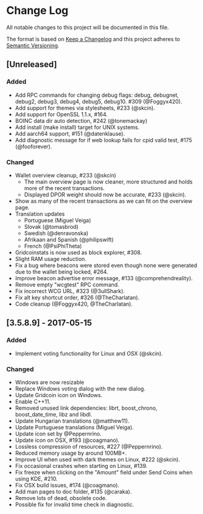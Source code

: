 # Change Log
All notable changes to this project will be documented in this file.

The format is based on [Keep a Changelog](http://keepachangelog.com/)
and this project adheres to [Semantic Versioning](http://semver.org/).

## [Unreleased]
### Added
 - Add RPC commands for changing debug flags: debug, debugnet, debug2, debug3,
   debug4, debug5, debug10. #309 (@Foggyx420).
 - Add support for themes via stylesheets, #233 (@skcin).
 - Add support for OpenSSL 1.1.x, #164.
 - BOINC data dir auto detection, #242 (@tonemackay)
 - Add install (make install) target for UNIX systems.
 - Add aarch64 support, #151 (@datenklause).
 - Add diagnostic message for if web lookup fails for cpid valid test,
   #175 (@fooforever).

### Changed
 - Wallet overview cleanup, #233 (@skcin)
   - The main overview page is now cleaner, more structured and holds more of
     the recent transactions.
   - Displayed DPOR weight should now be accurate, #233 (@skcin).
 - Show as many of the recent transactions as we can fit on the overview page.
 - Translation updates
   - Portuguese (Miguel Veiga)
   - Slovak (@tomasbrod)
   - Swedish (@denravonska)
   - Afrikaan and Spanish (@philipswift)
   - French (@PsiPhiTheta)
 - Gridcoinstats is now used as block explorer, #308.
 - Slight RAM usage reduction.
 - Fix a bug where beacons were stored even though none were generated due
   to the wallet being locked, #264.
 - Improve beacon advertise error message, #133 (@comprehendreality).
 - Remove empty "wcgtest" RPC command.
 - Fix incorrect WCG URL, #323 (@3ullShark).
 - Fix alt key shortcut order, #326 (@TheCharlatan).
 - Code cleanup (@Foggyx420, @TheCharlatan).

## [3.5.8.9] - 2017-05-15
### Added
- Implement voting functionality for Linux and OSX (@skcin).

### Changed
- Windows are now resizable 
- Replace Windows voting dialog with the new dialog.
- Update Gridcoin icon on Windows.
- Enable C++11.
- Removed unused link dependencies: librt, boost_chrono, boost_date_time, libz
  and libdl.
- Update Hungarian translations (@matthew11).
- Update Portuguese translations (Miguel Veiga).
- Update icon set by @Peppernrino.
- Update icon on OSX, #193 (@coagmano).
- Lossless compression of resources, #227 (@Peppernrino).
- Reduced memory usage by around 100MB+.
- Improve UI when used with dark themes on Linux, #222 (@skcin).
- Fix occasional crashes when starting on Linux, #139.
- Fix freeze when clicking on the "Amount" field under Send Coins when using
  KDE, #210.
- Fix OSX build issues, #174 (@coagmano).
- Add man pages to doc folder, #135 (@caraka).
- Remove lots of dead, obsolete code.
- Possible fix for invalid time check in diagnostic.
